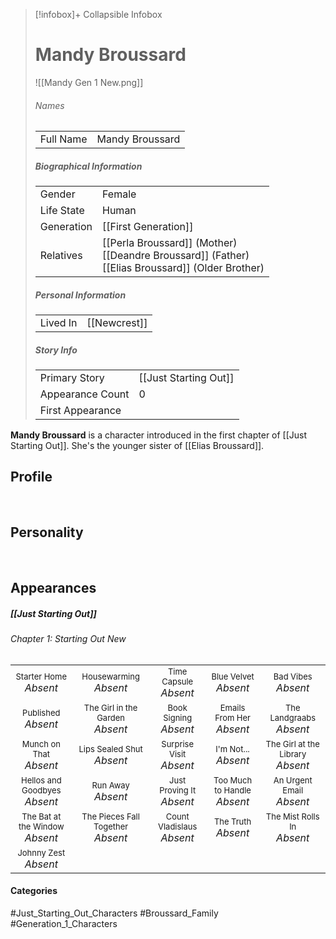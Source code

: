 > [!infobox]+ Collapsible Infobox
> # Mandy Broussard
> ![[Mandy Gen 1 New.png]] 
> ###### Names 
> |  |  | 
> | ---- | ---- | 
> | Full Name | Mandy Broussard | 
>
> ##### Biographical Information
> |  |  | 
> | ---- | ---- | 
> | Gender | Female | 
> | Life State | Human |
> | Generation | [[First Generation]] |
> | Relatives | [[Perla Broussard]] (Mother)<br>[[Deandre Broussard]] (Father)<br>[[Elias Broussard]] (Older Brother)
> 
> ##### Personal Information
> |  |  | 
> | ---- | ---- | 
> | Lived In |[[Newcrest]]| 
> 
> ##### Story Info
> |  |  | 
> | ---- | ---- | 
> | Primary Story | [[Just Starting Out]] | 
> | Appearance Count | 0 | 
> | First Appearance | 

**Mandy Broussard** is a character introduced in the first chapter of [[Just Starting Out]]. She's the younger sister of [[Elias Broussard]].

## Profile

<br style="clear:both; margin: 0; padding: 0" />

## Personality

<br style="clear:both; margin: 0; padding: 0" />

## Appearances
##### [[Just Starting Out]]
###### Chapter 1: Starting Out New
|                                                                       |                                                                         |                                                                     |                                                                        |                                                                          |
| --------------------------------------------------------------------- | ----------------------------------------------------------------------- | ------------------------------------------------------------------- | ---------------------------------------------------------------------- | ------------------------------------------------------------------------ |
| <center><font size=2>Starter Home<br><font size=3>*Absent* | <center><font size=2>Housewarming<br><font size=3>*Absent* | <center><font size=2>Time Capsule<br><font size=3>*Absent* | <center><font size=2>Blue Velvet<br><font size=3>*Absent*| <center><font size=2>Bad Vibes<br><font size=3>*Absent*|
| <center><font size=2>Published<br><font size=3>*Absent* | <center><font size=2>The Girl in the Garden<br><font size=3>*Absent* | <center><font size=2>Book Signing<br><font size=3>*Absent* | <center><font size=2>Emails From Her<br><font size=3>*Absent* | <center><font size=2>The Landgraabs<br><font size=3>*Absent* |
| <center><font size=2>Munch on That<br><font size=3>*Absent* | <center><font size=2>Lips Sealed Shut<br><font size=3>*Absent* | <center><font size=2>Surprise Visit<br><font size=3>*Absent* | <center><font size=2>I'm Not...<br><font size=3>*Absent* | <center><font size=2>The Girl at the Library<br><font size=3>*Absent* |
| <center><font size=2>Hellos and Goodbyes<br><font size=3>*Absent* | <center><font size=2>Run Away<br><font size=3>*Absent* | <center><font size=2>Just Proving It<br><font size=3>*Absent* | <center><font size=2>Too Much to Handle<br><font size=3>*Absent* | <center><font size=2>An Urgent Email<br><font size=3>*Absent* |
| <center><font size=2>The Bat at the Window<br><font size=3>*Absent*| <center><font size=2>The Pieces Fall Together<br><font size=3>*Absent* | <center><font size=2>Count Vladislaus<br><font size=3>*Absent* | <center><font size=2>The Truth<br><font size=3>*Absent*| <center><font size=2>The Mist Rolls In<br><font size=3>*Absent* |
| <center><font size=2>Johnny Zest<br><font size=3>*Absent* |

#### Categories
#Just_Starting_Out_Characters #Broussard_Family #Generation_1_Characters